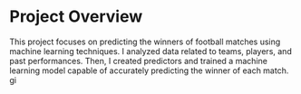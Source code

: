 # Project Overview

This project focuses on predicting the winners of football matches using machine learning techniques. I analyzed data related to teams, players, and past performances. Then, I created predictors and trained a machine learning model capable of accurately predicting the winner of each match.
gi
